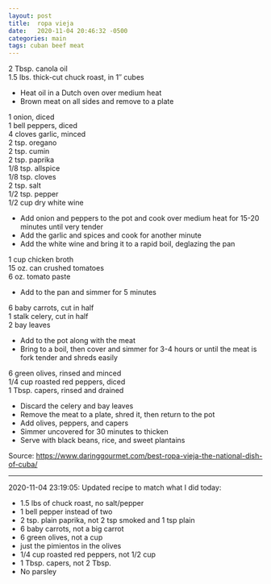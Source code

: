 ```yaml
---
layout: post
title:  ropa vieja
date:   2020-11-04 20:46:32 -0500
categories: main
tags: cuban beef meat
---
```


2 Tbsp. canola oil  
1.5 lbs. thick-cut chuck roast, in 1″ cubes

* Heat oil in a Dutch oven over medium heat
* Brown meat on all sides and remove to a plate

1 onion, diced  
1 bell peppers, diced  
4 cloves garlic, minced  
2 tsp. oregano  
2 tsp. cumin  
2 tsp. paprika  
1/8 tsp. allspice  
1/8 tsp. cloves  
2 tsp. salt  
1/2 tsp. pepper  
1/2 cup dry white wine

* Add onion and peppers to the pot and cook over medium heat for 15-20 minutes until very tender
* Add the garlic and spices and cook for another minute
* Add the white wine and bring it to a rapid boil, deglazing the pan

1 cup chicken broth  
15 oz. can crushed tomatoes  
6 oz. tomato paste

* Add to the pan and simmer for 5 minutes

6 baby carrots, cut in half  
1 stalk celery, cut in half  
2 bay leaves

* Add to the pot along with the meat
* Bring to a boil, then cover and simmer for 3-4 hours or until the meat is fork tender and shreds easily

6 green olives, rinsed and minced  
1/4 cup roasted red peppers, diced  
1 Tbsp. capers, rinsed and drained

* Discard the celery and bay leaves
* Remove the meat to a plate, shred it, then return to the pot
* Add olives, peppers, and capers
* Simmer uncovered for 30 minutes to thicken
* Serve with black beans, rice, and sweet plantains

Source: <https://www.daringgourmet.com/best-ropa-vieja-the-national-dish-of-cuba/>

---

2020-11-04 23:19:05: Updated recipe to match what I did today:
* 1.5 lbs of chuck roast, no salt/pepper
* 1 bell pepper instead of two
* 2 tsp. plain paprika, not 2 tsp smoked and 1 tsp plain
* 6 baby carrots, not a big carrot
* 6 green olives, not a cup
* just the pimientos in the olives
* 1/4 cup roasted red peppers, not 1/2 cup
* 1 Tbsp. capers, not 2 Tbsp.
* No parsley
